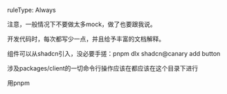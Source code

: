 ruleType: Always

注意，一般情况下不要做太多mock，做了也要跟我说。

开发代码时，每次都写少一点，并且给予丰富的文档解释。

组件可以从shadcn引入，没必要手搓：pnpm dlx shadcn@canary add button

涉及packages/client的一切命令行操作应该在都应该在这个目录下进行

用pnpm


